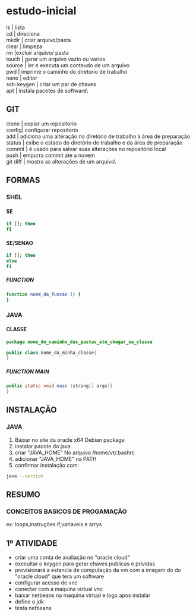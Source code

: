 # estudo-inicial


ls | lista\
cd | direciona\
mkdir | criar arquivo/pasta\
clear | limpeza\
rm |excluir arquivo/ pasta\
touch | gerar um arquivo vazio ou varios\
source | ler e executa um conteudo de um arquivo\
pwd | imprime o caminho do diretorio de trabalho\
nano | editor\
ssh-keygen | criar um par de chaves\
apt | instala pacotes de software\
  
## GIT 
clone | copiar um repositorio\
config| configurar repositorio\
add | adiciona uma alteração no diretório de trabalho à área de preparação\
status |  exibe o estado do diretório de trabalho e da área de preparação\
commit |  é usado para salvar suas alterações no repositório local\
push | empurra commit ate a nuvem\
git diff | mostra as alterações de um arquivo\


## FORMAS 

### SHEL

#### SE
```sh
if []; then
fi
```

#### SE/SENAO
```sh
if []; then
else
fi
```

##### FUNCTION
```sh
function nome_da_funcao () {
}
```

### JAVA

#### CLASSE
```java
package nome_do_caminho_das_pastas_ate_chegar_na_classe

public class nome_da_minha_classe{
}
```

##### FUNCTION MAIN
```java
public static void main (string[] args){
}
```

## INSTALAÇÃO

### JAVA

1. Baixar no site da oracle x64 Debian package
2. instalar pacote do java 
3. criar "JAVA_HOME" No  arquivo /home/vt/.bashrc
4. adicionar "JAVA_HOME" na PATH
5. confirmar instalação com: 
```sh
java --version
```

## RESUMO
### CONCEITOS BASICOS DE PROGAMAÇÃO
ex: loops,instruções if,variaveis e arrys

## 1º ATIVIDADE
* criar uma conta de avaliação no "oracle cloud"
* execultar o keygen para gerar chaves publicas e prividas
* provisionará a estancia de computação da vm com a imagem do do "oracle cloud" que tera um software
* configurar acesso de vnc
* conectar com a maquina virtual vnc
* baixar netbeans na maquina virtual e logo apos instalar
* define o jdk
* testa netbeans